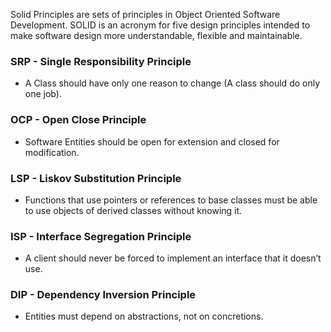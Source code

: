 Solid Principles are sets of principles in Object Oriented Software Development. SOLID is an acronym for five design principles intended to make software design more understandable, flexible and maintainable.

### SRP - Single Responsibility Principle
- A Class should have only one reason to change (A class should do only one job).

### OCP - Open Close Principle
- Software Entities should be open for extension and closed for modification.

### LSP - Liskov Substitution Principle
- Functions that use pointers or references to base classes must be able to use objects of derived classes without knowing it.

### ISP - Interface Segregation Principle
- A client should never be forced to implement an interface that it doesn’t use.

### DIP - Dependency Inversion Principle
- Entities must depend on abstractions, not on concretions.
